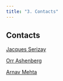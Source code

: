 ```yaml
---
title: "3. Contacts"
---
```


## Contacts 

[Jacques Serizay](mailto:jacques.serizay@pasteur.fr)

[Orr Ashenberg](mailto:orr@broadinstitute.org)

[Arnav Mehta](mailto:amehta@broadinstitute.org)
